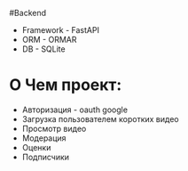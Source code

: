 #Backend
- Framework - FastAPI
- ORM - ORMAR
- DB - SQLite

# О Чем проект:
- Авторизация - oauth google
- Загрузка пользователем коротких видео
- Просмотр видео
- Модерация
- Оценки
- Подписчики
